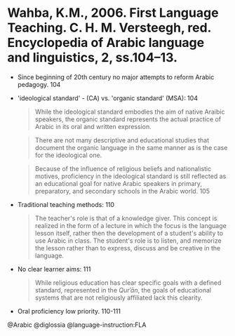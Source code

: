 # Wahba, K.M., 2006. First Language Teaching.  C. H. M. Versteegh, red. Encyclopedia of Arabic language and linguistics, 2, ss.104–13.

- Since beginning of 20th century no major attempts to reform Arabic pedagogy. 104

- 'ideological standard' - (CA) vs. 'organic standard' (MSA): 104

  > While the ideological standard embodies the aim of native Araibic speakers, the organic standard represents the actual practice of Arabic in its oral and written expression.

  > There are not many descriptive and educational studies that document the organic language in the same manner as is the case for the ideological one. 

  > Because of the influence of religious beliefs and nationalistic motives, proficiency in the ideological standard is still reflected as an educational goal for native Arabic speakers in primary, preparatory, and secondary schools in the Arabic world. 105

- Traditional teaching methods: 110

  > The teacher's role is that of a knowledge giver. This concept is realized in the form of a lecture in which the focus is the language lesson itself, rather then the development of a student's ability to use Arabic in class. The student's role is to listen, and memorize the lesson rather than to express, discuss and be creative in the language.

- No clear learner aims: 111

  > While religious education has clear specific goals with a defined standard, represented in the *Qurʾān*, the goals of educational systems that are not religiously affiliated lack this clearity.

- Oral proficiency low priority. 110-111

@Arabic
@diglossia
@language-instruction:FLA
